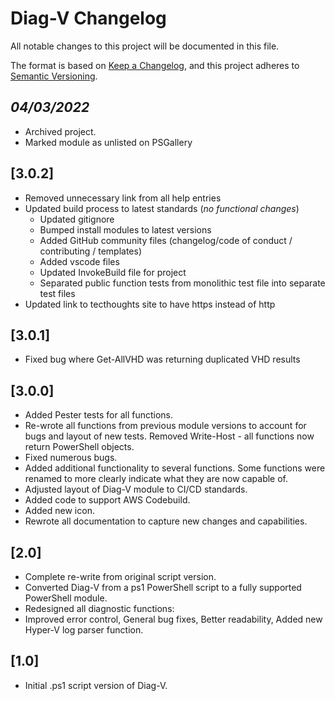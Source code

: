 # Diag-V Changelog

All notable changes to this project will be documented in this file.

The format is based on [Keep a Changelog](https://keepachangelog.com/en/1.0.0/),
and this project adheres to [Semantic Versioning](https://semver.org/spec/v2.0.0.html).

## *04/03/2022*

- Archived project.
- Marked module as unlisted on PSGallery

## [3.0.2]

- Removed unnecessary link from all help entries
- Updated build process to latest standards (*no functional changes*)
  - Updated gitignore
  - Bumped install modules to latest versions
  - Added GitHub community files (changelog/code of conduct / contributing / templates)
  - Added vscode files
  - Updated InvokeBuild file for project
  - Separated public function tests from monolithic test file into separate test files
- Updated link to tecthoughts site to have https instead of http

## [3.0.1]

- Fixed bug where Get-AllVHD was returning duplicated VHD results

## [3.0.0]

- Added Pester tests for all functions.
- Re-wrote all functions from previous module versions to account for bugs and layout of new tests. Removed Write-Host - all functions now return PowerShell objects.
- Fixed numerous bugs.
- Added additional functionality to several functions. Some functions were renamed to more clearly indicate what they are now capable of.
- Adjusted layout of Diag-V module to CI/CD standards.
- Added code to support AWS Codebuild.
- Added new icon.
- Rewrote all documentation to capture new changes and capabilities.

## [2.0]

- Complete re-write from original script version.
- Converted Diag-V from a ps1 PowerShell script to a fully supported PowerShell module.
- Redesigned all diagnostic functions:
- Improved error control, General bug fixes, Better readability, Added new Hyper-V log parser function.

## [1.0]

- Initial .ps1 script version of Diag-V.
